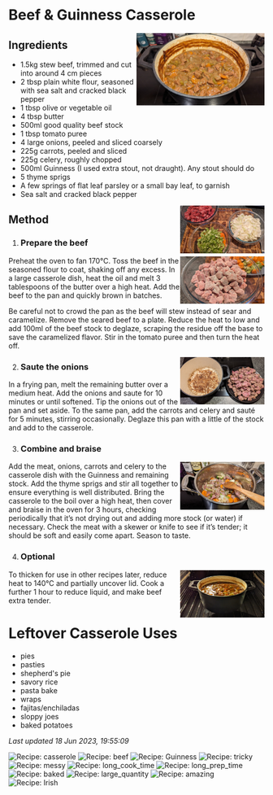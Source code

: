 # Beef & Guinness Casserole
 
<img src="beefandguinnesscasserole/images/main.jpg" width="50%" align="right" />

## Ingredients

- 1.5kg stew beef, trimmed and cut into around 4 cm pieces
- 2 tbsp plain white flour, seasoned with sea salt and cracked black pepper
- 1 tbsp olive or vegetable oil
- 4 tbsp butter
- 500ml good quality beef stock
- 1 tbsp tomato puree
- 4 large onions, peeled and sliced coarsely
- 225g carrots, peeled and sliced
- 225g celery, roughly chopped
- 500ml Guinness (I used extra stout, not draught). Any stout should do
- 5 thyme sprigs
- A few springs of flat leaf parsley or a small bay leaf, to garnish
- Sea salt and cracked black pepper

<img src="beefandguinnesscasserole/images/1.jpg" width="33%" align="right" />

## Method

1. ### Prepare the beef
    
<img src="beefandguinnesscasserole/images/2.jpg" width="33%" align="right" />

Preheat the oven to fan 170°C. Toss the beef in the seasoned flour to coat, shaking off any excess. In a large casserole dish, heat the oil and melt 3 tablespoons of the butter over a high heat. Add the beef to the pan and quickly brown in batches.

Be careful not to crowd the pan as the beef will stew instead of sear and caramelize. Remove the seared beef to a plate. Reduce the heat to low and add 100ml of the beef stock to deglaze, scraping the residue off the base to save the caramelized flavor. Stir in the tomato puree and then turn the heat off.

<img src="beefandguinnesscasserole/images/3.jpg" width="33%" align="right" />

2. ### Saute the onions

In a frying pan, melt the remaining butter over a medium heat. Add the onions and saute for 10 minutes or until softened. Tip the onions out of the pan and set aside. To the same pan, add the carrots and celery and sauté for 5 minutes, stirring occasionally. Deglaze this pan with a little of the stock and add to the casserole.

3. ### Combine and braise

<img src="beefandguinnesscasserole/images/4.jpg" width="33%" align="right" />

Add the meat, onions, carrots and celery to the casserole dish with the Guinness and remaining stock. Add the thyme sprigs and stir all together to ensure everything is well distributed. Bring the casserole to the boil over a high heat, then cover and braise in the oven for 3 hours, checking periodically that it’s not drying out and adding more stock (or water) if necessary. Check the meat with a skewer or knife to see if it’s tender; it should be soft and easily come apart. Season to taste.

4. ### Optional

<img src="beefandguinnesscasserole/images/5.jpg" width="33%" align="right" />

To thicken for use in other recipes later, reduce heat to 140°C and partially uncover lid. Cook a further 1 hour to reduce liquid, and make beef extra tender.

# Leftover Casserole Uses

- pies
- pasties
- shepherd's pie
- savory rice
- pasta bake
- wraps
- fajitas/enchiladas
- sloppy joes
- baked potatoes

*Last updated 18 Jun 2023, 19:55:09*

![Recipe: casserole](https://img.shields.io/badge/tag-casserole-blue.svg) ![Recipe: beef](https://img.shields.io/badge/tag-beef-blue.svg) ![Recipe: Guinness](https://img.shields.io/badge/tag-Guinness-blue.svg) ![Recipe: tricky](https://img.shields.io/badge/tag-tricky-blue.svg) ![Recipe: messy](https://img.shields.io/badge/tag-messy-blue.svg) ![Recipe: long_cook_time](https://img.shields.io/badge/tag-long_cook_time-blue.svg) ![Recipe: long_prep_time](https://img.shields.io/badge/tag-long_prep_time-blue.svg) ![Recipe: baked](https://img.shields.io/badge/tag-baked-blue.svg) ![Recipe: large_quantity](https://img.shields.io/badge/tag-large_quantity-blue.svg) ![Recipe: amazing](https://img.shields.io/badge/tag-amazing-blue.svg) ![Recipe: Irish](https://img.shields.io/badge/tag-Irish-blue.svg)
